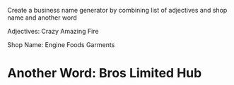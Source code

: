 Create a business name generator by combining list of adjectives and shop name and another word

Adjectives:
Crazy 
Amazing
Fire 

Shop Name:
Engine
Foods
Garments

Another Word:
Bros
Limited
Hub
==================